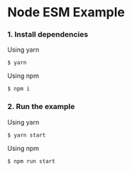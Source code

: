 # Node ESM Example

### 1. Install dependencies

Using yarn
```shell
$ yarn
```

Using npm
```shell
$ npm i
```
### 2. Run the example

Using yarn
```shell
$ yarn start
```

Using npm
```shell
$ npm run start
```




